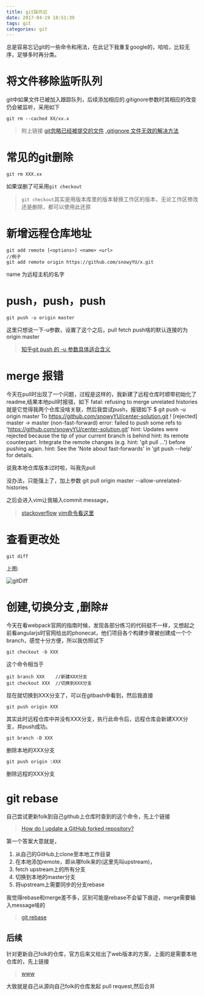 ```yaml
---
title: git踩坑记
date: 2017-04-19 18:51:39
tags: git
categories: git
---
```


总是容易忘记git的一些命令和用法，在此记下我重复google的，哈哈，比较无序，足够多时再分类。
<!--more-->

# 将文件移除监听队列 #
git中如果文件已被加入跟踪队列，后续添加相应的.gitignore参数时其相应的改变仍会被监听，采用如下

    git rm --cached XX/xx.x

>附上链接
>[git忽略已经被提交的文件](https://segmentfault.com/q/1010000000430426)
>[.gitignore 文件无效的解决方法](http://www.ifeegoo.com/git-code-management-dot-gitignore-file-has-no-effect-solution.html)

# 常见的git删除 #

    git rm XXX.xx

如果误删了可采用`git checkout`
>`git checkout`其实是用版本库里的版本替换工作区的版本，无论工作区修改还是删除，都可以使用此还原

# 新增远程仓库地址 #

    git add remote [<options>] <name> <url>
    //例子
    git add remote origin https://github.com/snowyYU/x.git

name 为远程主机的名字

# push，push，push #

    git push -u origin master

这里只想说一下-u参数，设置了这个之后，pull fetch push啥的默认连接的为origin master

>[知乎git push 的 -u 参数具体适合含义](https://www.zhihu.com/question/20019419)

# merge 报错 #

今天在pull时出现了一个问题，过程是这样的，我新建了远程仓库时顺带初始化了readme,结果本地pull时报错，如下
    fatal: refusing to merge unrelated histories
就是它觉得我两个仓库没啥关联，然后我尝试push，报错如下
    $ git push -u origin master
    To https://github.com/snowyYU/center-solution.git
    ! [rejected]        master -> master (non-fast-forward)
    error: failed to push some refs to 'https://github.com/snowyYU/center-solution.git'
    hint: Updates were rejected because the tip of your current branch is behind
    hint: its remote counterpart. Integrate the remote changes (e.g.
    hint: 'git pull ...') before pushing again.
    hint: See the 'Note about fast-forwards' in 'git push --help' for details.

说我本地仓库版本过时啦，叫我先pull

没办法，只能强上了，加上参数
    git pull origin master --allow-unrelated-histories

之后会进入vim让我输入commit message，
>[stackoverflow](https://stackoverflow.com/questions/37937984/git-refusing-to-merge-unrelated-histories)
>[vim命令看这里](http://www.jianshu.com/p/eae20fcde419)

    
# 查看更改处 #

    git diff

上图:

![gitDiff](http://i.imgur.com/QJamb2Z.jpg)

# 创建,切换分支 ,删除#

今天在看webpack官网的指南时候，发现各部分练习的代码挺不一样，又想起之前看angularjs时官网给出的phonecat，他们项目各个构建步骤被创建成一个个branch，感觉十分方便，所以我仿照试下

    git checkout -b XXX

这个命令相当于

    git branch XXX    //新建XXX分支
    git checkout XXX  //切换到XXX分支

现在就切换到XXX分支了，可以在gitbash中看到，然后我直接
    
    git push origin XXX

其实此时远程仓库中并没有XXX分支，执行此命令后，远程仓库会新建XXX分支，并push成功。 

    git branch -D XXX

删除本地的XXX分支

    git push origin :XXX

删除远程的XXX分支

# git rebase #

自己尝试更新folk到自己github上仓库时查到的这个命令，先上个链接

>[How do I update a GitHub forked repository?](https://stackoverflow.com/questions/7244321/how-do-i-update-a-github-forked-repository)

第一个答案大意就是，

1. 从自己的GitHub上clone至本地工作目录
2. 在本地添加remote，即从哪folk来的(这里先叫upstream)，
3. fetch upstream上的所有分支
4. 切换到本地的master分支
5. 将upstream上需要同步的分支rebase

我觉得rebase和merge差不多，区别可能是rebase不会留下痕迹，merge需要输入message啥的

>[git rebase](http://blog.csdn.net/hudashi/article/details/7664631/)

## 后续 ##
针对更新自己folk的仓库，官方后来又给出了web版本的方案，上面的是需要本地仓库的，先上链接

>[www](https://github.com/KirstieJane/STEMMRoleModels/wiki/Syncing-your-fork-to-the-original-repository-via-the-browser)

大致就是自己从源向自己folk的仓库发起 pull request,然后合并